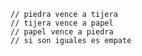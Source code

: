    // piedra vence a tijera
    // tijera vence a papel
    // papel vence a piedra
    // si son iguales es empate